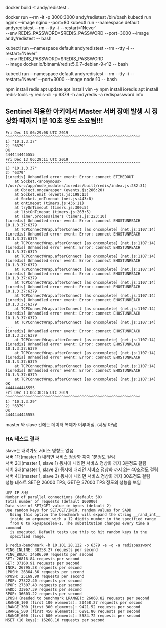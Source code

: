 docker build -t andy/redistest .

docker run --rm -it -p 3000:3000 andy/redistest /bin/bash
kubectl run nginx --image nginx --port=80
kubectl run --namespace default andyredistest --rm --tty -i --restart='Never' \
    --env REDIS_PASSWORD=$REDIS_PASSWORD --port=3000 --image andy/redistest -- bash

kubectl run --namespace default andyredistest --rm --tty -i --restart='Never' \
    --env REDIS_PASSWORD=$REDIS_PASSWORD \
   --image docker.io/bitnami/redis:5.0.7-debian-9-r12 -- bash

kubectl run --namespace default andyredistest --rm --tty -i --restart='Never' --port=3000 --image node:10 -- bash

npm install redis
apt update
apt install vim -y
npm install ioredis
apt install redis-tools -y
redis-cli -p 6379 -h andyredis -a redispassword info

## Sentinel 적용한 아키에서 Master 서버 장애 발생 시 정상화 때까지 1분 10초 정도 소요됨!!!

```text
Fri Dec 13 06:29:08 UTC 2019 ^^^^^^^^^^^^^^^^^^^^^^^^^^^^^^^^^^^^^^^^^^^^^^^^^^^^^^^^^^^^
1) "10.1.3.37"
2) "6379"
OK
4444444445555
Fri Dec 13 06:29:11 UTC 2019 ^^^^^^^^^^^^^^^^^^^^^^^^^^^^^^^^^^^^^^^^^^^^^^^^^^^^^^^^^^^^
1) "10.1.3.37"
2) "6379"
[ioredis] Unhandled error event: Error: connect ETIMEDOUT
    at Socket.<anonymous> (/usr/src/app/node_modules/ioredis/built/redis/index.js:282:31)
    at Object.onceWrapper (events.js:286:20)
    at Socket.emit (events.js:198:13)
    at Socket._onTimeout (net.js:443:8)
    at ontimeout (timers.js:436:11)
    at tryOnTimeout (timers.js:300:5)
    at listOnTimeout (timers.js:263:5)
    at Timer.processTimers (timers.js:223:10)
[ioredis] Unhandled error event: Error: connect EHOSTUNREACH 10.1.3.37:6379
    at TCPConnectWrap.afterConnect [as oncomplete] (net.js:1107:14)
[ioredis] Unhandled error event: Error: connect EHOSTUNREACH 10.1.3.37:6379
    at TCPConnectWrap.afterConnect [as oncomplete] (net.js:1107:14)
[ioredis] Unhandled error event: Error: connect EHOSTUNREACH 10.1.3.37:6379
    at TCPConnectWrap.afterConnect [as oncomplete] (net.js:1107:14)
[ioredis] Unhandled error event: Error: connect EHOSTUNREACH 10.1.3.37:6379
    at TCPConnectWrap.afterConnect [as oncomplete] (net.js:1107:14)
[ioredis] Unhandled error event: Error: connect EHOSTUNREACH 10.1.3.37:6379
    at TCPConnectWrap.afterConnect [as oncomplete] (net.js:1107:14)
[ioredis] Unhandled error event: Error: connect EHOSTUNREACH 10.1.3.37:6379
    at TCPConnectWrap.afterConnect [as oncomplete] (net.js:1107:14)
[ioredis] Unhandled error event: Error: connect EHOSTUNREACH 10.1.3.37:6379
    at TCPConnectWrap.afterConnect [as oncomplete] (net.js:1107:14)
[ioredis] Unhandled error event: Error: connect EHOSTUNREACH 10.1.3.37:6379
    at TCPConnectWrap.afterConnect [as oncomplete] (net.js:1107:14)
...
[ioredis] Unhandled error event: Error: connect EHOSTUNREACH 10.1.3.37:6379
    at TCPConnectWrap.afterConnect [as oncomplete] (net.js:1107:14)
[ioredis] Unhandled error event: Error: connect EHOSTUNREACH 10.1.3.37:6379
    at TCPConnectWrap.afterConnect [as oncomplete] (net.js:1107:14)
[ioredis] Unhandled error event: Error: connect EHOSTUNREACH 10.1.3.37:6379
    at TCPConnectWrap.afterConnect [as oncomplete] (net.js:1107:14)
[ioredis] Unhandled error event: Error: connect EHOSTUNREACH 10.1.3.37:6379
    at TCPConnectWrap.afterConnect [as oncomplete] (net.js:1107:14)
OK
4444444445555
Fri Dec 13 06:30:16 UTC 2019 ^^^^^^^^^^^^^^^^^^^^^^^^^^^^^^^^^^^^^^^^^^^^^^^^^^^^^^^^^^^^
1) "10.1.3.29"
2) "6379"
OK
4444444445555
```

master 와  slave 간에는 데이터 복제가 이루어짐. (샤딩 아님)
### HA 테스트 결과
slave는 내려가도 서비스 영향도 없음  
서버 1대(master 1) 내리면 서비스 정상화 까지 1분정도 걸림  
서버 2대(master 1, slave 1) 동시에 내리면 서비스 정상화 까지 3분정도 걸림  
서버 3대(master 1, slave 2) 동시에 내리면 서비스 정상화 까지 2분 40초정도 걸림  
서버 4대(master 1, slave 3) 동시에 내리면 서비스 정상화 까지 30초정도 걸림  
성능 테스트 SET은 26000 TPS, GET은 37000 TPS 정도의 성능을 보임  
```text
내부 IP 사용
Number of parallel connections (default 50)
Total number of requests (default 100000)
Data size of SET/GET value in bytes (default 2)
Use random keys for SET/GET/INCR, random values for SADD
  Using this option the benchmark will expand the string __rand_int__
  inside an argument with a 12 digits number in the specified range
  from 0 to keyspacelen-1. The substitution changes every time a command
  is executed. Default tests use this to hit random keys in the
  specified range.

$ redis-benchmark -h 10.101.28.122 -p 6379 -e -q -a redispassword
PING_INLINE: 38358.27 requests per second
PING_BULK: 34686.09 requests per second
SET: 26816.84 requests per second
GET: 37160.91 requests per second
INCR: 26795.28 requests per second
LPUSH: 26364.36 requests per second
RPUSH: 25169.90 requests per second
LPOP: 27322.40 requests per second
RPOP: 27307.48 requests per second
SADD: 33967.39 requests per second
SPOP: 36603.22 requests per second
LPUSH (needed to benchmark LRANGE): 26068.82 requests per second
LRANGE_100 (first 100 elements): 20458.27 requests per second
LRANGE_300 (first 300 elements): 9421.52 requests per second
LRANGE_500 (first 450 elements): 6891.80 requests per second
LRANGE_600 (first 600 elements): 5584.72 requests per second
MSET (10 keys): 16268.10 requests per second
```

